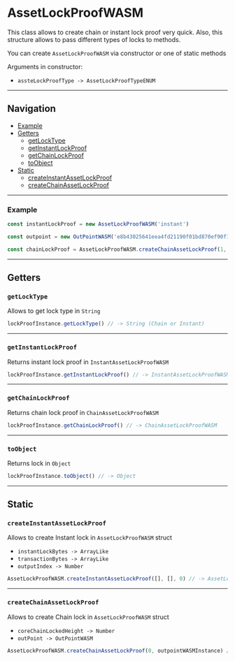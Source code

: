 # AssetLockProofWASM

This class allows to create chain or instant lock proof very quick.
Also, this structure allows to pass different types of locks to methods.

You can create `AssetLockProofWASM` via constructor or one of static methods

Arguments in constructor:

- `assteLockProofType -> AssetLockProofTypeENUM`

___

## Navigation

- [Example](#Example)
- [Getters](#getters)
    - [getLockType](#getlocktype)
    - [getInstantLockProof](#getinstantlockproof)
    - [getChainLockProof](#getchainlockproof)
    - [toObject](#toobject)
- [Static](#static)
    - [createInstantAssetLockProof](#createinstantassetlockproof)
    - [createChainAssetLockProof](#createchainassetlockproof)

___

### Example

```js
const instantLockProof = new AssetLockProofWASM('instant')

const outpoint = new OutPointWASM('e8b43025641eea4fd21190f01bd870ef90f1a8b199d8fc3376c5b62c0b1a179d', 1)

const chainLockProof = AssetLockProofWASM.createChainAssetLockProof(1, outpoint)
```

___

## Getters

### `getLockType`

Allows to get lock type in `String`

```js
lockProofInstance.getLockType() // -> String (Chain or Instant)
```

___

### `getInstantLockProof`

Returns instant lock proof in `InstantAssetLockProofWASM`

```js
lockProofInstance.getInstantLockProof() // -> InstantAssetLockProofWASM
```

___

### `getChainLockProof`

Returns chain lock proof in `ChainAssetLockProofWASM`

```js
lockProofInstance.getChainLockProof() // -> ChainAssetLockProofWASM
```

___

### `toObject`

Returns lock in `Object`

```js
lockProofInstance.toObject() // -> Object
```

___

## Static

### `createInstantAssetLockProof`

Allows to create Instant lock in `AssetLockProofWASM` struct

- `instantLockBytes -> ArrayLike`
- `transactionBytes -> ArrayLike`
- `outputIndex -> Number`

```js
AssetLockProofWASM.createInstantAssetLockProof([], [], 0) // -> AssetLockProofWASM 
```

___

### `createChainAssetLockProof`

Allows to create Chain lock in `AssetLockProofWASM` struct

- `coreChainLockedHeight -> Number`
- `outPoint -> OutPointWASM`

```js
AssetLockProofWASM.createChainAssetLockProof(0, outpointWASMInstance) // -> AssetLockProofWASM 
```